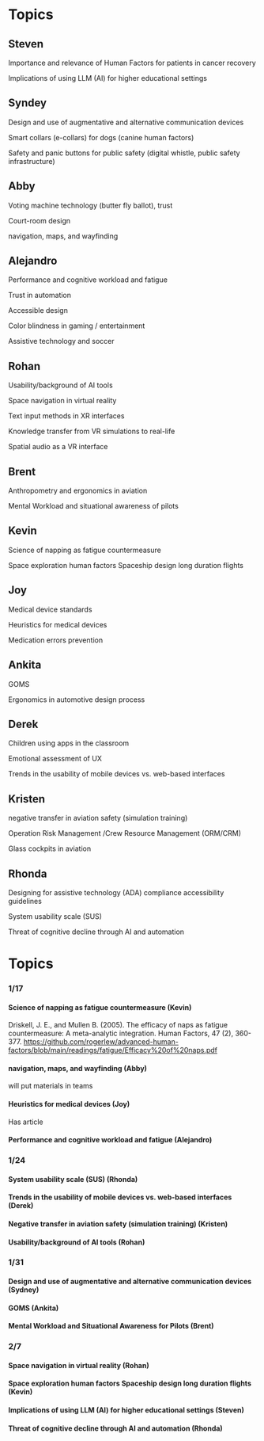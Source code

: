 # Topics


## Steven

Importance and relevance of Human Factors for patients in cancer recovery 

Implications of using LLM (AI) for higher educational settings


## Syndey

Design and use of augmentative and alternative communication devices

Smart collars (e-collars) for dogs (canine human factors)

Safety and panic buttons for public safety (digital whistle, public safety infrastructure)


## Abby

Voting machine technology (butter fly ballot), trust

Court-room design

navigation, maps, and wayfinding

## Alejandro

Performance and cognitive workload and fatigue

Trust in automation

Accessible design 

Color blindness in gaming / entertainment

Assistive technology and soccer


## Rohan

Usability/background of AI tools

Space navigation in virtual reality

Text input methods in XR interfaces

Knowledge transfer from VR simulations to real-life

Spatial audio as a VR interface



## Brent

Anthropometry and ergonomics in aviation

Mental Workload and situational awareness of pilots

## Kevin

Science of napping as fatigue countermeasure

Space exploration human factors Spaceship design long duration flights



## Joy

Medical device standards

Heuristics for medical devices

Medication errors prevention


## Ankita

GOMS 

Ergonomics in automotive design process

## Derek

Children using apps in the classroom

Emotional assessment of UX

Trends in the usability of mobile devices vs. web-based interfaces

## Kristen

negative transfer in aviation safety (simulation training)

Operation Risk Management /Crew Resource Management (ORM/CRM)

Glass cockpits in aviation

## Rhonda

Designing for assistive technology (ADA) compliance accessibility guidelines

System usability scale (SUS)

Threat of cognitive decline through AI and automation





# Topics

### 1/17 

#### Science of napping as fatigue countermeasure (Kevin)

Driskell, J. E., and Mullen B. (2005). The efficacy of naps as fatigue countermeasure: A meta-analytic integration. Human Factors, 47 (2), 360-377. 
https://github.com/rogerlew/advanced-human-factors/blob/main/readings/fatigue/Efficacy%20of%20naps.pdf

#### navigation, maps, and wayfinding (Abby)

will put materials in teams

#### Heuristics for medical devices (Joy)

Has article 

#### Performance and cognitive workload and fatigue (Alejandro)



### 1/24

#### System usability scale (SUS) (Rhonda)

#### Trends in the usability of mobile devices vs. web-based interfaces (Derek)

#### Negative transfer in aviation safety (simulation training) (Kristen)

#### Usability/background of AI tools (Rohan)


### 1/31

#### Design and use of augmentative and alternative communication devices (Sydney)

#### GOMS (Ankita)

#### Mental Workload and Situational Awareness for Pilots (Brent)


### 2/7

#### Space navigation in virtual reality (Rohan)

#### Space exploration human factors Spaceship design long duration flights (Kevin)

#### Implications of using LLM (AI) for higher educational settings (Steven)

#### Threat of cognitive decline through AI and automation (Rhonda)



